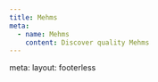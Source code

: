 ```yaml
---
title: Mehms
meta:
  - name: Mehms
    content: Discover quality Mehms
---
```


<route lang="yaml">
meta:
  layout: footerless
</route>

<MehmsToolbar show-search show-category show-order />
<MehmsGalleryJson show-footer class="mt-4" />
